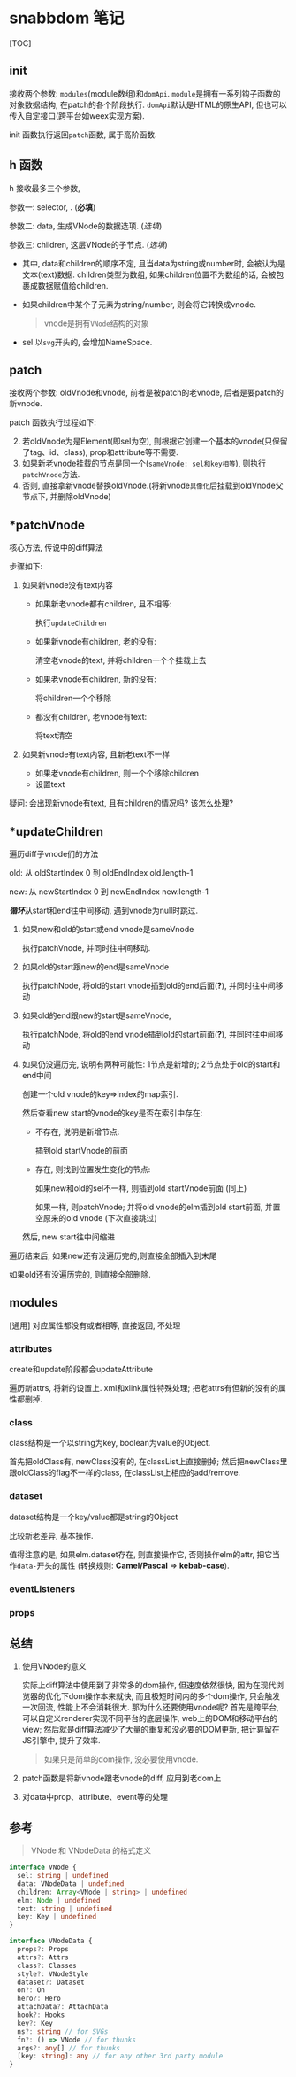 # snabbdom 笔记

[TOC]

## init

接收两个参数: `modules`(module数组)和`domApi`.  `module`是拥有一系列钩子函数的对象数据结构, 在patch的各个阶段执行. `domApi`默认是HTML的原生API, 但也可以传入自定接口(跨平台如weex实现方案). 

init 函数执行返回`patch`函数, 属于高阶函数. 

## h 函数

h 接收最多三个参数, 

参数一: selector, . (**必填**)

参数二: data, 生成VNode的数据选项. (*选填*)

参数三: children, 这层VNode的子节点. (*选填*)

- 其中, data和children的顺序不定, 且当data为string或number时, 会被认为是文本(text)数据. children类型为数组, 如果children位置不为数组的话, 会被包裹成数据赋值给children.

- 如果children中某个子元素为string/number, 则会将它转换成vnode. 

   > vnode是拥有`VNode`结构的对象

- sel 以`svg`开头的, 会增加NameSpace.

## patch

接收两个参数: oldVnode和vnode, 前者是被patch的老vnode, 后者是要patch的新vnode.

patch 函数执行过程如下:

2. 若oldVnode为是Element(即sel为空), 则根据它创建一个基本的vnode(只保留了tag、id、class), prop和attribute等不需要.
3. 如果新老vnode挂载的节点是同一个(`sameVnode: sel和key相等`), 则执行`patchVnode`方法.
4. 否则, 直接拿新vnode替换oldVnode.(将新vnode`具像化`后挂载到oldVnode父节点下, 并删除oldVnode)

## *patchVnode

核心方法, 传说中的diff算法

步骤如下:

1. 如果新vnode没有text内容

   - 如果新老vnode都有children, 且不相等: 

     执行`updateChildren`

   - 如果新vnode有children, 老的没有: 

     清空老vnode的text, 并将children一个个挂载上去

   - 如果老vnode有children, 新的没有:

     将children一个个移除

   - 都没有children, 老vnode有text:

     将text清空

2. 如果新vnode有text内容, 且新老text不一样

   - 如果老vnode有children, 则一个个移除children
   - 设置text

疑问: 会出现新vnode有text, 且有children的情况吗? 该怎么处理?

## *updateChildren

遍历diff子vnode们的方法

old: 从 oldStartIndex 0 到 oldEndIndex old.length-1

new: 从 newStartIndex 0 到 newEndIndex new.length-1

***循环***从start和end往中间移动, 遇到vnode为null时跳过.

1. 如果new和old的start或end vnode是sameVnode

   执行patchVnode, 并同时往中间移动.

2. 如果old的start跟new的end是sameVnode

   执行patchNode, 将old的start vnode插到old的end后面(**?**), 并同时往中间移动

3. 如果old的end跟new的start是sameVnode, 

   执行patchNode, 将old的end vnode插到old的start前面(**?**), 并同时往中间移动

4. 如果仍没遍历完, 说明有两种可能性: 1节点是新增的; 2节点处于old的start和end中间

   创建一个old vnode的key=>index的map索引.

   然后查看new start的vnode的key是否在索引中存在:

   - 不存在, 说明是新增节点: 

     插到old startVnode的前面

   - 存在, 则找到位置发生变化的节点: 

     如果new和old的sel不一样, 则插到old startVnode前面 (同上)

     如果一样, 则patchVnode; 并将old vnode的elm插到old start前面, 并置空原来的old vnode (下次直接跳过)

   然后, new start往中间缩进

遍历结束后, 如果new还有没遍历完的,则直接全部插入到末尾

如果old还有没遍历完的, 则直接全部删除.



## modules

[通用] 对应属性都没有或者相等, 直接返回, 不处理

### attributes

create和update阶段都会updateAttribute

遍历新attrs, 将新的设置上. xml和xlink属性特殊处理; 把老attrs有但新的没有的属性都删掉.

### class

class结构是一个以string为key, boolean为value的Object.

首先把oldClass有, newClass没有的, 在classList上直接删掉; 然后把newClass里跟oldClass的flag不一样的class, 在classList上相应的add/remove.

### dataset

dataset结构是一个key/value都是string的Object

比较新老差异, 基本操作.

值得注意的是, 如果elm.dataset存在, 则直接操作它, 否则操作elm的attr, 把它当作`data-`开头的属性 (转换规则: **Camel/Pascal** => **kebab-case**). 

### eventListeners



### props





## 总结

1. 使用VNode的意义

   实际上diff算法中使用到了非常多的dom操作, 但速度依然很快, 因为在现代浏览器的优化下dom操作本来就快, 而且极短时间内的多个dom操作, 只会触发一次回流, 性能上不会消耗很大. 那为什么还要使用vnode呢? 首先是跨平台, 可以自定义renderer实现不同平台的底层操作, web上的DOM和移动平台的view; 然后就是diff算法减少了大量的重复和没必要的DOM更新, 把计算留在JS引擎中, 提升了效率.

   > 如果只是简单的dom操作, 没必要使用vnode.

2. patch函数是将新vnode跟老vnode的diff, 应用到老dom上

3. 对data中prop、attribute、event等的处理

## 参考

> VNode 和 VNodeData 的格式定义
>
```typescript
interface VNode {
  sel: string | undefined
  data: VNodeData | undefined
  children: Array<VNode | string> | undefined
  elm: Node | undefined
  text: string | undefined
  key: Key | undefined
}

interface VNodeData {
  props?: Props
  attrs?: Attrs
  class?: Classes
  style?: VNodeStyle
  dataset?: Dataset
  on?: On
  hero?: Hero
  attachData?: AttachData
  hook?: Hooks
  key?: Key
  ns?: string // for SVGs
  fn?: () => VNode // for thunks
  args?: any[] // for thunks
  [key: string]: any // for any other 3rd party module
}
```

